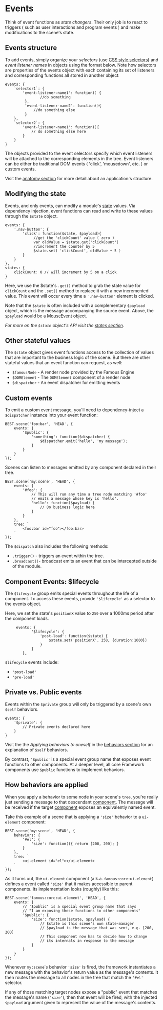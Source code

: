 # Events

Think of event functions as _state changers_. Their only job is to react to triggers ( such as user interactions and program events ) and make modifications to the scene's state. 

## Events structure

To add events, simply organize your _selectors_ (use [CSS style selectors](https://developer.mozilla.org/en-US/docs/Web/Guide/CSS/Getting_Started/Selectors))  and _event listener names_ in objects using the format below. Note how selectors are properties of the events object with each containing its set of listeners and corresponding functions all stored in another object: 

    events: {
        `selector1`: {
        	'event-listener-name1': function() {
        	    	//do something
        	 },
        	 'event-listener-name2': function(){
        	     //do something else
        	 }
        },
        `selector2`: {
            'event-listener-name1': function(){
                // do something else here
            }	
        }
    }

The objects provided to the event selectors specify which event listeners will be attached to the corresponding elements in the tree. Event listeners can be either be traditional DOM events ( 'click', 'mousedown', etc. ) or custom events. 

Visit the [anatomy section](anatomy.md) for more detail about an application's structure.

## Modifying the state

Events, and only events, can modify a module's [state](states.md) values. Via dependency injection, event functions can read and write to these values through the `$state` object. 

```
events: {	
    '.nav-button': {
        'click': function($state, $payload){
             //get the 'clickCount' value ( zero )
             var oldValue = $state.get('clickCount') 
             //increment the counter by 5 
             $state.set( 'clickCount', oldValue + 5 )
        }
    }  	 
},
states: {
	clickCount: 0 // will increment by 5 on a click
}
```

Here, we use the $state's `.get()` method to grab the state value for `clickCount` and the `.set()` method to replace it with a new incremented value. This event will occur every time a `'.nav-button'` element is clicked. 

Note that the `$state` is often included with a complementary `$payload` object, which is the message accompanying the source event. Above, the `$payload` would be a [MouseEvent](https://developer.mozilla.org/en-US/docs/Web/API/MouseEvent) object. 

_For more on the `$state` object's API visit the [states section](states.md)._

## Other stateful values

The `$state` object gives event functions access to the collection of values that are important to the business logic of the scene. But there are other stateful values that an event function can request, as well:

* `$famousNode` - A render node provided by the Famous Engine
* `$DOMElement` - The `DOMElement` component of a render node
* `$dispatcher` - An event dispatcher for emitting events
	
## Custom events

To emit a custom event message, you'll need to dependency-inject a `$dispatcher` instance into your event function:

    BEST.scene('foo:bar', 'HEAD', {
        events: {
            '$public': {
                'something': function($dispatcher) {
                    $dispatcher.emit('hello', 'my message');
                }
            }
        }
    });

Scenes can listen to messages emitted by any component declared in their tree.

    BEST.scene('my:scene', 'HEAD', {
        events: {
            '#foo': {
                // This will run any time a tree node matching '#foo'
                // emits a message whose key is 'hello'.
                'hello': function($payload) {
                    // Do business logic here
                }
            }
        },
        tree: `
            <foo:bar id="foo"></foo:bar>
        `
    });


The `$dispatch` also includes the following methods:

   - `.trigger()` - triggers an event within the tree.
   - `.broadcast()`- broadcast emits an event that can be intercepted outside of the module. 
   

## Component Events: $lifecycle

The `$lifecycle` group emits special events throughout the life of a component. To access these events, provide `'$lifecycle'` as a selector to the events object. 

Here, we set the state's `positionX` value to `250` over a 1000ms period after the component loads.
  
		 events: {
		        '$lifecycle': {
		            'post-load': function($state) {
		                $state.set('positionX', 250, {duration:1000})
		            }
		        }
		    },


`$lifecycle` events include:

  - `'post-load'`
  - `'pre-load'`

## Private vs. Public events

Events within the `$private` group will only be triggered by a scene's own `$self` behaviors.

    events: {
        '$private': {
            // Private events declared here
        }
    }

Visit the the _Applying behaviors to oneself_ in the [behaviors section](behaviors.md) for an explanation of `$self`  behaviors.

By contrast, `'$public'` is a special event group name that exposes event functions to other components. At a deeper level, all core Framework components use `$public` functions to implement behaviors. 


## How behaviors are applied

When you apply a behavior to some node in your scene's `tree`, you're really just sending a message to that descendant [component](resuable-components.md). The message will be received if the target [component](reusable-components.md) exposes an equivalently named event. 

Take this example of a scene that is applying a `'size'` behavior to a `ui-element` component:

    BEST.scene('my:scene', 'HEAD', {
        behaviors: {
            '#el': {
                'size': function(){ return [200, 200]; }
            }
        },
        tree: `
            <ui-element id="el"></ui-element>
        `
    });

As it turns out, the `ui-element` component (a.k.a. `famous:core:ui-element`) defines a event called `'size'` that it makes accessible to parent components. Its implementation looks (roughly) like this:

    BEST.scene('famous:core:ui-element', 'HEAD', {
        events: {
            // '$public' is a special event group name that says
            // "I am exposing these functions to other components"
            '$public': {
                'size': function($state, $payload) {
                    // $state is this scene's own state-manager
                    // $payload is the message that was sent, e.g. [200, 200]
                    // This component now has to decide how to change
                    // its internals in response to the message
                }
            }
        }
    });

Whenever `my:scene`'s behavior `'size'` is fired, the framework instantiates a new message with the behavior's return value as the message's contents. It then routes the message to all nodes in the tree that match the `'#el'` selector.

If any of those matching target nodes expose a "public" event that matches the message's name (`'size'`), then that event will be fired, with the injected `$payload` argument given to represent the value of the message's contents.
